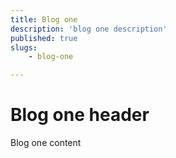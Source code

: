 ```yaml
---
title: Blog one
description: 'blog one description'
published: true
slugs:
    - blog-one

---
```

# Blog one header

Blog one content
